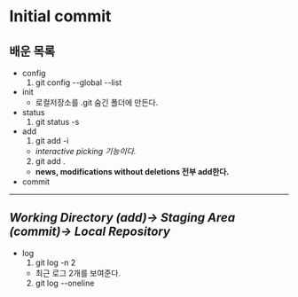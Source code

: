 # Initial commit  

## 배운 목록
- config
  1. git config --global --list
- init
  - 로컬저장소를 .git 숨긴 폴더에 만든다.
- status
  1. git status -s 
- add
  1. git add -i
  - *interactive picking 기능이다.*
  2. git add .
  - **news, modifications without deletions 전부 add한다.**
- commit  
--------------------------------------------------------------------
***Working Directory (add)→ Staging Area (commit)→ Local Repository***
--------------------------------------------------------------------  
- log
  1. git log -n 2 
  - 최근 로그 2개를 보여준다.
  2. git log --oneline
